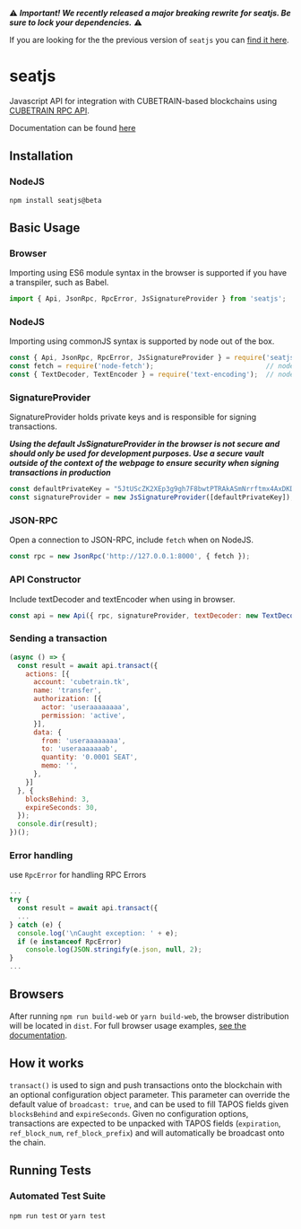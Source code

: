 ⚠️ ***Important! We recently released a major breaking rewrite for seatjs. Be sure to lock your dependencies.*** ⚠️

If you are looking for the the previous version of `seatjs` you can [find it here](https://github.com/CUBETRAIN/seatjs/tree/v16.0.9).

# seatjs

Javascript API for integration with CUBETRAIN-based blockchains using [CUBETRAIN RPC API](https://developers.seat.io/cubetrain-nodseat/reference).

Documentation can be found [here](https://cubetrain.github.io/seatjs)

## Installation

### NodeJS

`npm install seatjs@beta`

## Basic Usage

### Browser 

Importing using ES6 module syntax in the browser is supported if you have a transpiler, such as Babel.
```js
import { Api, JsonRpc, RpcError, JsSignatureProvider } from 'seatjs';
```

### NodeJS

Importing using commonJS syntax is supported by node out of the box.
```js
const { Api, JsonRpc, RpcError, JsSignatureProvider } = require('seatjs');
const fetch = require('node-fetch');                            // node only; not needed in browsers
const { TextDecoder, TextEncoder } = require('text-encoding');  // node, IE11 and IE Edge Browsers
```

### SignatureProvider

SignatureProvider holds private keys and is responsible for signing transactions.

***Using the default JsSignatureProvider in the browser is not secure and should only be used for development purposes. Use a secure vault outside of the context of the webpage to ensure security when signing transactions in production***

```js
const defaultPrivateKey = "5JtUScZK2XEp3g9gh7F8bwtPTRAkASmNrrftmx4AxDKD5K4zDnr"; // useraaaaaaaa
const signatureProvider = new JsSignatureProvider([defaultPrivateKey]);
```

### JSON-RPC

Open a connection to JSON-RPC, include `fetch` when on NodeJS.
```js
const rpc = new JsonRpc('http://127.0.0.1:8000', { fetch });
```

### API Constructor

Include textDecoder and textEncoder when using in browser.
```js
const api = new Api({ rpc, signatureProvider, textDecoder: new TextDecoder(), textEncoder: new TextEncoder() });
```

### Sending a transaction

```js
(async () => {
  const result = await api.transact({
    actions: [{
      account: 'cubetrain.tk',
      name: 'transfer',
      authorization: [{
        actor: 'useraaaaaaaa',
        permission: 'active',
      }],
      data: {
        from: 'useraaaaaaaa',
        to: 'useraaaaaaab',
        quantity: '0.0001 SEAT',
        memo: '',
      },
    }]
  }, {
    blocksBehind: 3,
    expireSeconds: 30,
  });
  console.dir(result);
})();
```

### Error handling

use `RpcError` for handling RPC Errors
```js
...
try {
  const result = await api.transact({
  ...
} catch (e) {
  console.log('\nCaught exception: ' + e);
  if (e instanceof RpcError)
    console.log(JSON.stringify(e.json, null, 2);
}
...
```

## Browsers

After running `npm run build-web` or `yarn build-web`, the browser distribution will be located in `dist`. For full browser usage examples, [see the documentation](https://cubetrain.github.io/seatjs/static/3.-Browsers.html).

## How it works

`transact()` is used to sign and push transactions onto the blockchain with an optional configuration object parameter.  This parameter can override the default value of `broadcast: true`, and can be used to fill TAPOS fields given `blocksBehind` and `expireSeconds`.  Given no configuration options, transactions are expected to be unpacked with TAPOS fields (`expiration`, `ref_block_num`, `ref_block_prefix`) and will automatically be broadcast onto the chain.


## Running Tests

### Automated Test Suite
`npm run test` or `yarn test`
